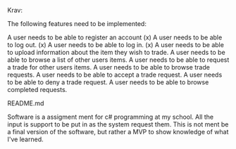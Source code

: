 Krav:

The following features need to be implemented:

A user needs to be able to register an account (x)
A user needs to be able to log out. (x)
A user needs to be able to log in. (x)
A user needs to be able to upload information about the item they wish to trade.
A user needs to be able to browse a list of other users items.
A user needs to be able to request a trade for other users items.
A user needs to be able to browse trade requests.
A user needs to be able to accept a trade request.
A user needs to be able to deny a trade request.
A user needs to be able to browse completed requests.



README.md

Software is a assigment ment for c# programming at my school. 
All the input is support to be put in as the system request them.
This is not ment be a final version of the software, but rather a MVP to show knowledge of what I've learned.